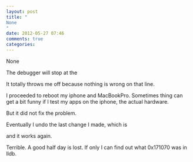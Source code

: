 ```yaml
---
layout: post
title: "
None
"
date: 2012-05-27 07:46
comments: true
categories: 
---
```


None



The debugger will stop at the 



It totally throws me off because nothing is wrong on that line.




I proceeded to reboot my iphone and MacBookPro. Sometimes thing can get a bit funny if I test my apps on the iphone, the actual hardware.




But it did not fix the problem.




Eventually I undo the last change I made, which is





and it works again.





Terrible. A good half day is lost. If only I can find out what 0x171070 was in lldb.


